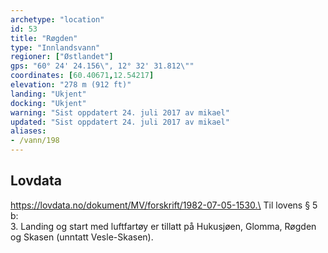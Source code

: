 ```yaml
---
archetype: "location"
id: 53
title: "Røgden"
type: "Innlandsvann"
regioner: ["Østlandet"]
gps: "60° 24' 24.156\", 12° 32' 31.812\""
coordinates: [60.40671,12.54217]
elevation: "278 m (912 ft)"
landing: "Ukjent"
docking: "Ukjent"
warning: "Sist oppdatert 24. juli 2017 av mikael"
updated: "Sist oppdatert 24. juli 2017 av mikael"
aliases:
- /vann/198
---
```




## Lovdata

https://lovdata.no/dokument/MV/forskrift/1982-07-05-1530.\
Til lovens § 5 b:\
3.	Landing og start med luftfartøy er tillatt på Hukusjøen, Glomma, Røgden og Skasen (unntatt Vesle-Skasen).
